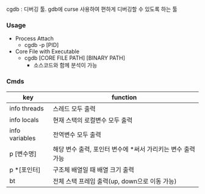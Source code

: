 <aside>  cgdb : 디버깅 툴. gdb에 curse 사용하여 편하게 디버깅할 수 있도록 하는 툴

</aside>

### Usage
- Process Attach
    - cgdb -p \[PID]
- Core File with Executable
    - cgdb \[CORE FILE PATH] \[BINARY PATH]
        - 소스코드와 함께 분석이 가능

### Cmds

| key            | function                            |
| -------------- | ----------------------------------- |
| info threads   | 스레드 모두 출력                           |
| info locals    | 현재 스택의 로컬변수 모두 출력                   |
| info variables | 전역변수 모두 출력                          |
| p [변수명]        | 해당 변수 출력, 포인터 변수에 *써서 가리키는 변수 출력 가능 |
| p *[포인터]       | 구조체 배열일 때 배열 크기 출력                  |
| bt             | 전체 스택 프레임 출력(up, down으로 이동 가능)      |
